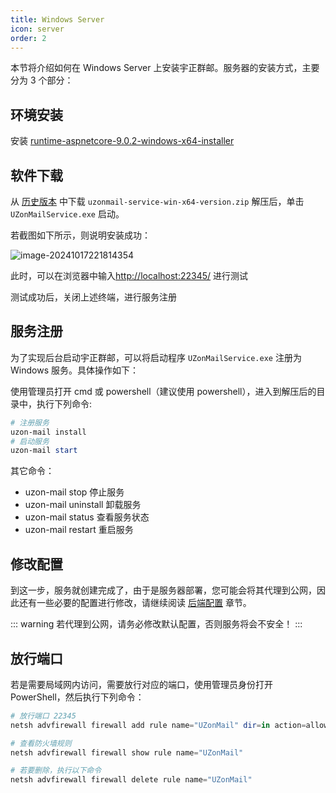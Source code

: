 ```yaml
---
title: Windows Server
icon: server
order: 2
---
```


本节将介绍如何在 Windows Server 上安装宇正群邮。服务器的安装方式，主要分为 3 个部分：

## 环境安装

安装 [runtime-aspnetcore-9.0.2-windows-x64-installer](https://dotnet.microsoft.com/en-us/download/dotnet/thank-you/runtime-aspnetcore-9.0.2-windows-x64-installer)

## 软件下载

从 [历史版本](/versions) 中下载 `uzonmail-service-win-x64-version.zip` 解压后，单击 `UZonMailService.exe` 启动。

若截图如下所示，则说明安装成功：

![image-20241017221814354](https://obs.uamazing.cn:52443/public/files/images/image-20241017221814354.png)

此时，可以在浏览器中输入[http://localhost:22345/](http://localhost:22345/) 进行测试

测试成功后，关闭上述终端，进行服务注册

## 服务注册
为了实现后台启动宇正群邮，可以将启动程序 `UZonMailService.exe` 注册为 Windows 服务。具体操作如下：

使用管理员打开 cmd 或 powershell（建议使用 powershell），进入到解压后的目录中，执行下列命令:

``` powershell
# 注册服务
uzon-mail install
# 启动服务
uzon-mail start
```

其它命令：

- uzon-mail stop 停止服务
- uzon-mail uninstall 卸载服务
- uzon-mail status 查看服务状态
- uzon-mail restart 重启服务

## 修改配置

到这一步，服务就创建完成了，由于是服务器部署，您可能会将其代理到公网，因此还有一些必要的配置进行修改，请继续阅读 [后端配置](/guide/setup/) 章节。

::: warning
若代理到公网，请务必修改默认配置，否则服务将会不安全！
:::

## 放行端口

若是需要局域网内访问，需要放行对应的端口，使用管理员身份打开 PowerShell，然后执行下列命令：

``` powershell
# 放行端口 22345
netsh advfirewall firewall add rule name="UZonMail" dir=in action=allow protocol=TCP localport=22345

# 查看防火墙规则
netsh advfirewall firewall show rule name="UZonMail"

# 若要删除，执行以下命令
netsh advfirewall firewall delete rule name="UZonMail"
```